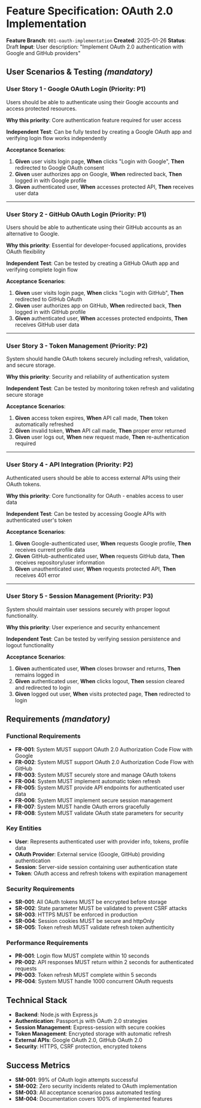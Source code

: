 # Feature Specification: OAuth 2.0 Implementation

**Feature Branch**: `001-oauth-implementation`
**Created**: 2025-01-26
**Status**: Draft
**Input**: User description: "Implement OAuth 2.0 authentication with Google and GitHub providers"

## User Scenarios & Testing *(mandatory)*

### User Story 1 - Google OAuth Login (Priority: P1)

Users should be able to authenticate using their Google accounts and access protected resources.

**Why this priority**: Core authentication feature required for user access

**Independent Test**: Can be fully tested by creating a Google OAuth app and verifying login flow works independently

**Acceptance Scenarios**:

1. **Given** user visits login page, **When** clicks "Login with Google", **Then** redirected to Google OAuth consent
2. **Given** user authorizes app on Google, **When** redirected back, **Then** logged in with Google profile
3. **Given** authenticated user, **When** accesses protected API, **Then** receives user data

---

### User Story 2 - GitHub OAuth Login (Priority: P1)

Users should be able to authenticate using their GitHub accounts as an alternative to Google.

**Why this priority**: Essential for developer-focused applications, provides OAuth flexibility

**Independent Test**: Can be tested by creating a GitHub OAuth app and verifying complete login flow

**Acceptance Scenarios**:

1. **Given** user visits login page, **When** clicks "Login with GitHub", **Then** redirected to GitHub OAuth
2. **Given** user authorizes app on GitHub, **When** redirected back, **Then** logged in with GitHub profile
3. **Given** authenticated user, **When** accesses protected endpoints, **Then** receives GitHub user data

---

### User Story 3 - Token Management (Priority: P2)

System should handle OAuth tokens securely including refresh, validation, and secure storage.

**Why this priority**: Security and reliability of authentication system

**Independent Test**: Can be tested by monitoring token refresh and validating secure storage

**Acceptance Scenarios**:

1. **Given** access token expires, **When** API call made, **Then** token automatically refreshed
2. **Given** invalid token, **When** API call made, **Then** proper error returned
3. **Given** user logs out, **When** new request made, **Then** re-authentication required

---

### User Story 4 - API Integration (Priority: P2)

Authenticated users should be able to access external APIs using their OAuth tokens.

**Why this priority**: Core functionality for OAuth - enables access to user data

**Independent Test**: Can be tested by accessing Google APIs with authenticated user's token

**Acceptance Scenarios**:

1. **Given** Google-authenticated user, **When** requests Google profile, **Then** receives current profile data
2. **Given** GitHub-authenticated user, **When** requests GitHub data, **Then** receives repository/user information
3. **Given** unauthenticated user, **When** requests protected API, **Then** receives 401 error

---

### User Story 5 - Session Management (Priority: P3)

System should maintain user sessions securely with proper logout functionality.

**Why this priority**: User experience and security enhancement

**Independent Test**: Can be tested by verifying session persistence and logout functionality

**Acceptance Scenarios**:

1. **Given** authenticated user, **When** closes browser and returns, **Then** remains logged in
2. **Given** authenticated user, **When** clicks logout, **Then** session cleared and redirected to login
3. **Given** logged out user, **When** visits protected page, **Then** redirected to login

## Requirements *(mandatory)*

### Functional Requirements

- **FR-001**: System MUST support OAuth 2.0 Authorization Code Flow with Google
- **FR-002**: System MUST support OAuth 2.0 Authorization Code Flow with GitHub
- **FR-003**: System MUST securely store and manage OAuth tokens
- **FR-004**: System MUST implement automatic token refresh
- **FR-005**: System MUST provide API endpoints for authenticated user data
- **FR-006**: System MUST implement secure session management
- **FR-007**: System MUST handle OAuth errors gracefully
- **FR-008**: System MUST validate OAuth state parameters for security

### Key Entities

- **User**: Represents authenticated user with provider info, tokens, profile data
- **OAuth Provider**: External service (Google, GitHub) providing authentication
- **Session**: Server-side session containing user authentication state
- **Token**: OAuth access and refresh tokens with expiration management

### Security Requirements

- **SR-001**: All OAuth tokens MUST be encrypted before storage
- **SR-002**: State parameter MUST be validated to prevent CSRF attacks
- **SR-003**: HTTPS MUST be enforced in production
- **SR-004**: Session cookies MUST be secure and httpOnly
- **SR-005**: Token refresh MUST validate refresh token authenticity

### Performance Requirements

- **PR-001**: Login flow MUST complete within 10 seconds
- **PR-002**: API responses MUST return within 2 seconds for authenticated requests
- **PR-003**: Token refresh MUST complete within 5 seconds
- **PR-004**: System MUST handle 1000 concurrent OAuth requests

## Technical Stack

- **Backend**: Node.js with Express.js
- **Authentication**: Passport.js with OAuth 2.0 strategies
- **Session Management**: Express-session with secure cookies
- **Token Management**: Encrypted storage with automatic refresh
- **External APIs**: Google OAuth 2.0, GitHub OAuth 2.0
- **Security**: HTTPS, CSRF protection, encrypted tokens

## Success Metrics

- **SM-001**: 99% of OAuth login attempts successful
- **SM-002**: Zero security incidents related to OAuth implementation
- **SM-003**: All acceptance scenarios pass automated testing
- **SM-004**: Documentation covers 100% of implemented features

